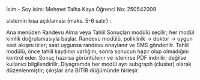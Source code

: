 İsim - Soy isim: Mehmet Talha Kaya Öğrenci No: 250542009

sistemin kısa açıklaması (maks. 5-6 satır) :

Ana menüden Randevu Alma veya Tahlil Sonuçları modülü seçilir; her modül kimlik doğrulamasıyla başlar.
Randevu modülü, poliklinik → doktor → uygun saat akışını izler; saat uygunsa randevu onaylanır ve SMS gönderilir.
Tahlil modülü, önce tahlil kaydının varlığını, sonra sonucun hazır olup olmadığını kontrol eder.
Sonuç hazırsa görüntülenir ve istenirse PDF indirilir; değilse kullanıcı bilgilendirilir.
Diyagramda her modül ayrı subgraph (cluster) olarak düzenlenmiştir; çıkışlar ana BİTİR düğümünde birleşir.
